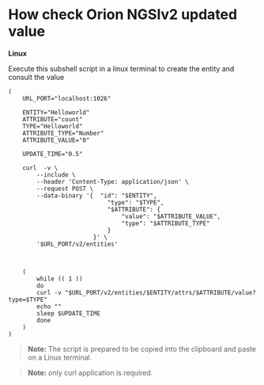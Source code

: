 # How check Orion NGSIv2 updated value

**Linux**

Execute this subshell script in a linux terminal to create the entity and consult the value

```shell
(
    URL_PORT="localhost:1026"

    ENTITY="Helloworld"
    ATTRIBUTE="count"
    TYPE="Helloworld"
    ATTRIBUTE_TYPE="Number"
    ATTRIBUTE_VALUE="0"

    UPDATE_TIME="0.5"

    curl  -v \
        --include \
        --header 'Content-Type: application/json' \
        --request POST \
        --data-binary '{  "id": "$ENTITY", 
                            "type": "$TYPE", 
                            "$ATTRIBUTE": { 
                                "value": "$ATTRIBUTE_VALUE", 
                                "type": "$ATTRIBUTE_TYPE" 
                            }
                        }' \
        '$URL_PORT/v2/entities'



    (
        while (( 1 ))
        do 
        curl -v "$URL_PORT/v2/entities/$ENTITY/attrs/$ATTRIBUTE/value?type=$TYPE"
        echo ""
        sleep $UPDATE_TIME
        done
    )
)
```

> **Note:** The script is prepared to be copied into the clipboard and paste on a Linux terminal.

> **Note:** only curl application is required.
